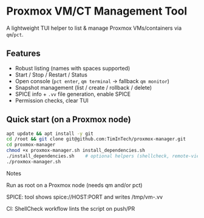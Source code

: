 # Proxmox VM/CT Management Tool

A lightweight TUI helper to list & manage Proxmox VMs/containers via `qm`/`pct`.

## Features
- Robust listing (names with spaces supported)
- Start / Stop / Restart / Status
- Open console (`pct enter`, `qm terminal` → fallback `qm monitor`)
- Snapshot management (list / create / rollback / delete)
- SPICE info + `.vv` file generation, enable SPICE
- Permission checks, clear TUI

## Quick start (on a Proxmox node)
```bash
apt update && apt install -y git
cd /root && git clone git@github.com:TimInTech/proxmox-manager.git
cd proxmox-manager
chmod +x proxmox-manager.sh install_dependencies.sh
./install_dependencies.sh    # optional helpers (shellcheck, remote-viewer, etc.)
./proxmox-manager.sh
```

Notes

Run as root on a Proxmox node (needs qm and/or pct)

SPICE: tool shows spice://HOST:PORT and writes /tmp/vm-<id>.vv

CI: ShellCheck workflow lints the script on push/PR
